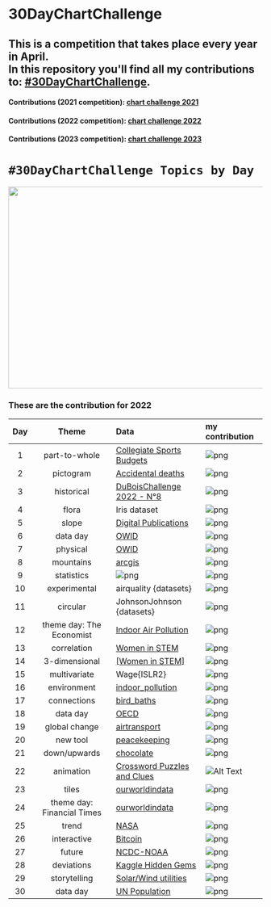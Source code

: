 # 30DayChartChallenge

## This is a competition that takes place every year in April.<br>In this repository you'll find all my contributions to: [#30DayChartChallenge](https://fgazzelloni.quarto.pub/30daychartchallenge/).

#### Contributions (2021 competition): [chart challenge 2021](https://github.com/Fgazzelloni/rstats-chart-challenge-2021)

#### Contributions (2022 competition): [chart challenge 2022](https://github.com/Fgazzelloni/30DayChartChallenge/tree/main/data/Edition_2022)

#### Contributions (2023 competition): [chart challenge 2023](https://fgazzelloni.quarto.pub/30daychartchallenge/)

# `#30DayChartChallenge Topics by Day`

<p align="center">

<img src="https://pbs.twimg.com/media/FqjAGewXsAAWbRy?format=jpg&amp;name=4096x4096" width="960" height="400"/>

</p>

### These are the contribution for 2022

| Day |           Theme            | Data                                                                                                                                 | my contribution                                                       |
|:---:|:--------------------------:|:-------------------------------------------------------------------------------------------------------------------------------------|:----------------------------------------------------------------------|
|  1  |       part-to-whole        | [Collegiate Sports Budgets](https://github.com/rfordatascience/tidytuesday/blob/master/data/2022/2022-03-29/readme.md)               | ![png](data/Edition_2022/day1_part_to_whole/day1_part-to-whole.png)   |
|  2  |         pictogram          | [Accidental deaths](https://www.statista.com/statistics/529312/sweden-number-of-accidental-deaths-by-type-and-gender/)               | ![png](data/Edition_2022/day2_pictogram/day2_pictogram.png)           |
|  3  |         historical         | [DuBoisChallenge 2022 - N°8](https://github.com/ajstarks/dubois-data-portraits/tree/master/challenge/2022)                           | ![png](data/Edition_2022/day3_historical/day3_historical.png)         |
|  4  |           flora            | Iris dataset                                                                                                                         | ![png](data/Edition_2022/day4_flora/day4_flora.png)                   |
|  5  |           slope            | [Digital Publications](https://github.com/rfordatascience/tidytuesday/blob/master/data/2022/2022-04-05/readme.md)                    | ![png](data/Edition_2022/day5_slope/day5_slope.png)                   |
|  6  |          data day          | [OWID](https://ourworldindata.org/)                                                                                                  | ![png](data/Edition_2022/day6_data_day/day6_data_day.png)             |
|  7  |          physical          | [OWID](https://ourworldindata.org/grapher/violence-against-children?country=~OWID_WRL)                                               | ![png](data/Edition_2022/day7_physical/day7_physical.png)             |
|  8  |         mountains          | [arcgis](https://learn.arcgis.com/en/projects/map-the-highest-mountains/)                                                            | ![png](data/Edition_2022/day8_mountains/day8_mountains.png)           |
|  9  |         statistics         | ![png](data/Edition_2022/day9_statistics/day9_statistics_v2.png)                                                                     | ![png](data/Edition_2022/day9_statistics/day9_statistics.png)         |
| 10  |        experimental        | airquality {datasets}                                                                                                                | ![png](data/Edition_2022/day10_experimental/day10_experimental.png)   |
| 11  |          circular          | JohnsonJohnson {datasets}                                                                                                            | ![png](data/Edition_2022/day11_circular/day11_circular.png)           |
| 12  |  theme day: The Economist  | [Indoor Air Pollution](https://github.com/rfordatascience/tidytuesday/blob/master/data/2022/2022-04-12/readme.md)                    | ![png](data/Edition_2022/day12_theme_day/day12_theme_day.png)         |
| 13  |        correlation         | [Women in STEM](https://ncses.nsf.gov/pubs/nsb20221/u-s-and-global-stem-education-and-labor-force)                                   | ![png](data/Edition_2022/day13_correlation/day13_correlation.png)     |
| 14  |       3-dimensional        | [[Women in STEM]](https://ncses.nsf.gov/pubs/nsb20212/data)                                                                          | ![png](data/Edition_2022/day14_3-dimensional/day14_3-dimensional.png) |
| 15  |        multivariate        | Wage{ISLR2}                                                                                                                          | ![png](data/Edition_2022/day15_multivariate/day15_multivariate.png)   |
| 16  |        environment         | [indoor_pollution](https://raw.githubusercontent.com/rfordatascience/tidytuesday/master/data/2022/2022-04-12/indoor_pollution.csv)   | ![png](data/Edition_2022/day16_environment/day16_environment.png)     |
| 17  |        connections         | [bird_baths](https://raw.githubusercontent.com/rfordatascience/tidytuesday/master/data/2021/2021-08-31/bird_baths.csv)               | ![png](data/Edition_2022/day17_connections/bird-network.png)          |
| 18  |          data day          | [OECD](https://www.oecd-ilibrary.org/environment/data/oecd-environment-statistics/air-transport-co2-emissions_13d4f295-en)           | ![png](data/Edition_2022/day18_oecd/day18_oecd.png)                   |
| 19  |       global change        | [airtransport]((https://www.oecd-ilibrary.org/environment/data/oecd-environment-statistics/air-transport-co2-emissions_13d4f295-en)) | ![png](data/Edition_2022/day19_global_change/day19_global_change.png) |
| 20  |          new tool          | [peacekeeping](https://www.datawrapper.de/)                                                                                          | ![png](data/Edition_2022/day20_new_tool/day20_new_tool.png)           |
| 21  |        down/upwards        | [chocolate](https://raw.githubusercontent.com/rfordatascience/tidytuesday/master/data/2022/2022-01-18/chocolate.csv)                 | ![png](data/Edition_2022/day21_down_upwards/day21_down_upwards.png)   |
| 22  |         animation          | [Crossword Puzzles and Clues](https://github.com/rfordatascience/tidytuesday/blob/master/data/2022/2022-04-19/readme.md)             | ![Alt Text](data/Edition_2022/day22_animation/day22_animation.gif)    |
| 23  |           tiles            | [ourworldindata](https://ourworldindata.org/financing-education)                                                                     | ![png](data/Edition_2022/day23_tiles/day23_tiles.png)                 |
| 24  | theme day: Financial Times | [ourworldindata](https://ourworldindata.org/financing-education)                                                                     | ![png](data/Edition_2022/day24_theme_day/day24_theme_day.png)         |
| 25  |           trend            | [NASA](https://climate.nasa.gov/vital-signs/global-temperature/)                                                                     | ![png](data/Edition_2022/day25_trend/day25_trend.png)                 |
| 26  |        interactive         | [Bitcoin](https://bookdown.org/content/b298e479-b1ab-49fa-b83d-a57c2b034d49/evolution.html)                                          | ![png](data/Edition_2022/day26_interactive/day26_interactive.png)     |
| 27  |           future           | [NCDC-NOAA](https://www.ncei.noaa.gov/orders/cdo/2960933.csv)                                                                        | ![png](data/Edition_2022/day27_future/day27_future.png)               |
| 28  |         deviations         | [Kaggle Hidden Gems](https://github.com/rfordatascience/tidytuesday/blob/master/data/2022/2022-04-26/readme.md)                      | ![png](data/Edition_2022/day28_deviations/day28_deviations.png)       |
| 29  |        storytelling        | [Solar/Wind utilities](https://github.com/rfordatascience/tidytuesday/blob/master/data/2022/2022-05-03/readme.md)                    | ![png](data/Edition_2022/day29_storytelling/day29_storytelling.png)   |
| 30  |          data day          | [UN Population](https://population.un.org/wpp/)                                                                                      | ![png](data/Edition_2022/day30_un_pop/day30_dataday_un.png)           |
